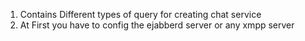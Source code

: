 1. Contains Different types of query for creating chat service
2. At First you have to config the ejabberd server or any xmpp server
